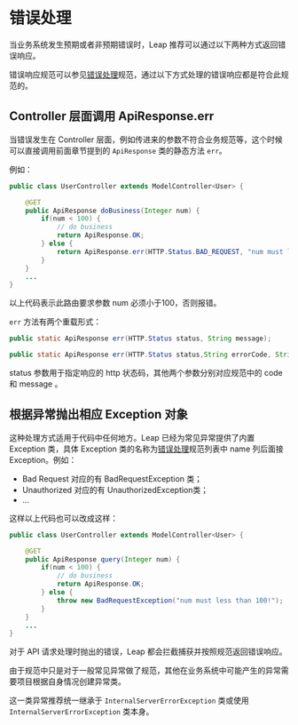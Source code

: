 # 错误处理

当业务系统发生预期或者非预期错误时，Leap 推荐可以通过以下两种方式返回错误响应。

错误响应规范可以参见[错误处理](/api/spec/errors.md)规范，通过以下方式处理的错误响应都是符合此规范的。

## Controller 层面调用 ApiResponse.err

当错误发生在 Controller 层面，例如传进来的参数不符合业务规范等，这个时候可以直接调用前面章节提到的 `ApiResponse` 类的静态方法 `err`。

例如：

```java
public class UserController extends ModelController<User> {

    @GET
    public ApiResponse doBusiness(Integer num) {
        if(num < 100) {
            // do business
            return ApiResponse.OK;
        } else {
            return ApiResponse.err(HTTP.Status.BAD_REQUEST, "num must less than 100!");
        }
    }
    ...
}
```

以上代码表示此路由要求参数 num 必须小于100，否则报错。

`err` 方法有两个重载形式：

```java
public static ApiResponse err(HTTP.Status status, String message);

public static ApiResponse err(HTTP.Status status,String errorCode, String message);
```

status 参数用于指定响应的 http 状态码，其他两个参数分别对应规范中的 code 和 message 。

## 根据异常抛出相应 Exception 对象

这种处理方式适用于代码中任何地方。Leap 已经为常见异常提供了内置 Exception 类，具体 Exception 类的名称为[错误处理](/api/spec/errors.md)规范列表中 name 列后面接 Exception。例如：

- Bad Request 对应的有 BadRequestException 类；
- Unauthorized 对应的有 UnauthorizedException类；
- ...

这样以上代码也可以改成这样：

```java
public class UserController extends ModelController<User> {

    @GET
    public ApiResponse query(Integer num) {
        if(num < 100) {
            // do business
            return ApiResponse.OK;
        } else {
            throw new BadRequestException("num must less than 100!");
        }
    }
    ...
}
```

对于 API 请求处理时抛出的错误，Leap 都会拦截捕获并按照规范返回错误响应。

由于规范中只是对于一般常见异常做了规范，其他在业务系统中可能产生的异常需要项目根据自身情况创建异常类。

这一类异常推荐统一继承于 `InternalServerErrorException` 类或使用 `InternalServerErrorException` 类本身。